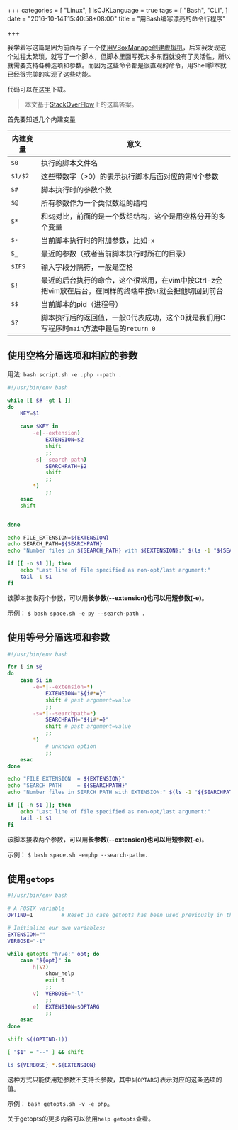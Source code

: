 +++
categories = [
  "Linux",
]
isCJKLanguage = true
tags = [
  "Bash",
  "CLI",
]
date = "2016-10-14T15:40:58+08:00"
title = "用Bash编写漂亮的命令行程序"

+++

我学着写这篇是因为前面写了一个[使用VBoxManage创建虚拟机](http://unixera.com/virtualization/create-a-virtual-machine-with-vboxmanage/)，后来我发现这个过程太繁琐，就写了一个脚本，但脚本里面写死太多东西就没有了灵活性，所以就需要支持各种选项和参数。而因为这些命令都是很直观的命令，用Shell脚本就已经很完美的实现了这些功能。

代码可以在[这里](https://github.com/lovelock/bash_opts)下载。

> 本文基于[StackOverFlow](http://stackoverflow.com/questions/192249/how-do-i-parse-command-line-arguments-in-bash)上的这篇答案。


首先要知道几个内建变量

内建变量 | 意义
---|---
`$0` | 执行的脚本文件名
`$1/$2` | 这些带数字（>0）的表示执行脚本后面对应的第N个参数
`$#` | 脚本执行时的参数个数
`$@` | 所有参数作为一个类似数组的结构
`$*` | 和`$@`对比，前面的是一个数组结构，这个是用空格分开的多个变量
`$-` | 当前脚本执行时的附加参数，比如`-x`
`$_` | 最近的参数（或者当前脚本执行时所在的目录）
`$IFS` | 输入字段分隔符，一般是空格
`$!` | 最近的后台执行的命令，这个很常用，在vim中按Ctrl-z会把vim放在后台，在同样的终端中按`%!`就会把他切回到前台
`$$` | 当前脚本的pid（进程号）
`$?` | 脚本执行后的返回值，一般0代表成功，这个0就是我们用C写程序时`main`方法中最后的`return 0`


## 使用空格分隔选项和相应的参数

用法: `bash script.sh -e .php --path .`

```bash
#!/usr/bin/env bash

while [[ $# -gt 1 ]]
do
    KEY=$1

    case $KEY in
        -e|--extension)
            EXTENSION=$2
            shift
            ;;
        -s|--search-path)
            SEARCHPATH=$2
            shift
            ;;
        *)
            ;;
    esac
    shift


done

echo FILE_EXTENSION=${EXTENSION}
echo SEARCH_PATH=${SEARCHPATH}
echo "Number files in ${SEARCH_PATH} with ${EXTENSION}:" $(ls -1 "${SEARCHPATH}"/*."${EXTENSION}" | wc -l)

if [[ -n $1 ]]; then
    echo "Last line of file specified as non-opt/last argument:"
    tail -1 $1
fi
```

该脚本接收两个参数，可以用**长参数(--extension)**也可以用**短参数(-e)**。

示例： `$ bash space.sh -e py --search-path .`

## 使用等号分隔选项和参数

```bash
#!/usr/bin/env bash

for i in $@
do
    case $i in
        -e=*|--extension=*)
            EXTENSION="${i#*=}"
            shift # past argument=value
            ;;
        -s=*|--searchpath=*)
            SEARCHPATH="${i#*=}"
            shift # past argument=value
            ;;
        *)
            # unknown option
            ;;
    esac
done

echo "FILE EXTENSION  = ${EXTENSION}"
echo "SEARCH PATH     = ${SEARCHPATH}"
echo "Number files in SEARCH PATH with EXTENSION:" $(ls -1 "${SEARCHPATH}"/*."${EXTENSION}" | wc -l)

if [[ -n $1 ]]; then
    echo "Last line of file specified as non-opt/last argument:"
    tail -1 $1
fi
```

该脚本接收两个参数，可以用**长参数(--extension)**也可以用**短参数(-e)**。

示例： `$ bash space.sh -e=php --search-path=.`

## 使用`getops`

```bash
#!/usr/bin/env bash

# A POSIX variable
OPTIND=1         # Reset in case getopts has been used previously in the shell.

# Initialize our own variables:
EXTENSION=""
VERBOSE="-1"

while getopts "h?ve:" opt; do
    case "${opt}" in
        h|\?)
            show_help
            exit 0
            ;;
        v)  VERBOSE="-l"
            ;;
        e)  EXTENSION=$OPTARG
            ;;
    esac
done

shift $((OPTIND-1))

[ "$1" = "--" ] && shift

ls ${VERBOSE} *.${EXTENSION}
```

这种方式只能使用短参数不支持长参数，其中`${OPTARG}`表示对应的这条选项的值。

示例： `bash getopts.sh -v -e php`。

关于getopts的更多内容可以使用`help getopts`查看。